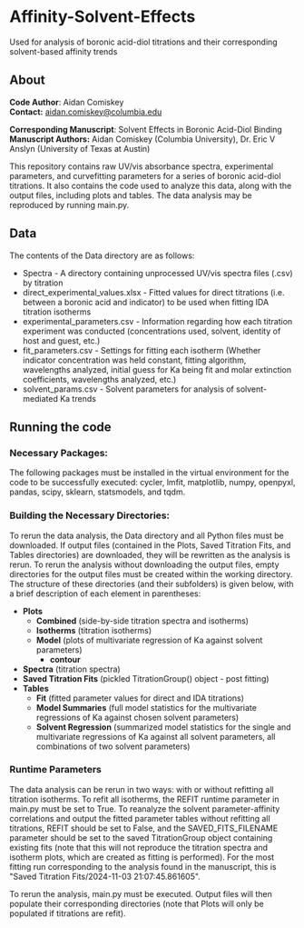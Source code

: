 # Affinity-Solvent-Effects
Used for analysis of boronic acid-diol titrations and their corresponding solvent-based affinity trends

## About
**Code Author**: Aidan Comiskey \
**Contact:** aidan.comiskey@columbia.edu

**Corresponding Manuscript**: Solvent Effects in Boronic Acid-Diol Binding \
**Manuscript Authors:** Aidan Comiskey (Columbia University), Dr. Eric V Anslyn (University of Texas at Austin)

This repository contains raw UV/vis absorbance spectra, experimental parameters, and curvefitting parameters for a series of boronic acid-diol titrations. It also contains the code used to analyze this data, along with the output files, including plots and tables. The data analysis may be reproduced by running main.py.


## Data
The contents of the Data directory are as follows:
* Spectra - A directory containing unprocessed UV/vis spectra files (.csv) by titration
* direct_experimental_values.xlsx - Fitted values for direct titrations (i.e. between a boronic acid and indicator) to be used when fitting IDA titration isotherms
* experimental_parameters.csv - Information regarding how each titration experiment was conducted (concentrations used, solvent, identity of host and guest, etc.)
* fit_parameters.csv - Settings for fitting each isotherm (Whether indicator concentration was held constant, fitting algorithm, wavelengths analyzed, initial guess for Ka being fit and molar extinction coefficients, wavelengths analyzed, etc.)
* solvent_params.csv - Solvent parameters for analysis of solvent-mediated Ka trends

## Running the code
### Necessary Packages:
The following packages must be installed in the virtual environment for the code to be successfully executed: cycler, lmfit, matplotlib, numpy,  openpyxl, pandas, scipy, sklearn, statsmodels, and tqdm.

### Building the Necessary Directories:
To rerun the data analysis, the Data directory and all Python files must be downloaded. If output files (contained in the Plots, Saved Titration Fits, and Tables directories) are downloaded, they will be rewritten as the analysis is rerun. To rerun the analysis without downloading the output files, empty directories for the output files must be created within the working directory. The structure of these directories (and their subfolders) is given below, with a brief description of each element in parentheses:
* **Plots**
  * **Combined** (side-by-side titration spectra and isotherms)
  * **Isotherms** (titration isotherms)
  * **Model** (plots of multivariate regression of Ka against solvent parameters)
    * **contour**
* **Spectra** (titration spectra)
* **Saved Titration Fits** (pickled TitrationGroup() object - post fitting)
* **Tables**
  * **Fit** (fitted parameter values for direct and IDA titrations)
  * **Model Summaries** (full model statistics for the multivariate regressions of Ka against chosen solvent parameters)
  * **Solvent Regression** (summarized model statistics for the single and multivariate regressions of Ka against all solvent parameters, all combinations of two solvent parameters)

### Runtime Parameters
The data analysis can be rerun in two ways: with or without refitting all titration isotherms. To refit all isotherms, the REFIT runtime parameter in main.py must be set to True. To reanalyze the solvent parameter-affinity correlations and output the fitted parameter tables without refitting all titrations, REFIT should be set to False, and the SAVED_FITS_FILENAME parameter should be set to the saved TitrationGroup object containing existing fits (note that this will not reproduce the titration spectra and isotherm plots, which are created as fitting is performed). For the most fitting run corresponding to the analysis found in the manuscript, this is "Saved Titration Fits/2024-11-03 21:07:45.861605".

To rerun the analysis, main.py must be executed. Output files will then populate their corresponding directories (note that Plots will only be populated if titrations are refit). 

